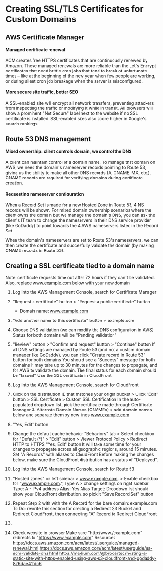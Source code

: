 # Creating SSL/TLS Certificates for Custom Domains

## AWS Certificate Manager
#### Managed certificate renewal
ACM creates free HTTPS certificates that are continuously renewed by Amazon. These managed renewals are more reliable than the Let's Encrypt certificates that need brittle cron jobs that tend to break at unfortunate times – like at the beginning of the new year when few people are working, or during silent cron job breakage when the server is misconfigured.

#### More secure site traffic, better SEO
A SSL-enabled site will encrypt all network transfers, preventing attackers from inspecting the traffic or modifying it while in transit. All browsers will show a prominent "Not Secure" label next to the website if no SSL certificate is installed. SSL-enabled sites also score higher in Google's search rankings.

## Route 53 DNS management
#### Mixed ownership: client controls domain, we control the DNS
A client can maintain control of a domain name. To manage that domain on AWS, we need the domain's nameserver records pointing to Route 53, giving us the ability to make all other DNS records (A, CNAME, MX, etc.). CNAME records are required for verifying domains during certificate creation.

#### Requesting nameserver configuration
When a Record Set is made for a new Hosted Zone in Route 53, 4 NS records will be shown. For mixed domain ownership scenarios where the client owns the domain but we manage the domain's DNS, you can ask the client's IT team to change the nameservers in their DNS service provider (like GoDaddy) to point towards the 4 AWS nameservers listed in the Record Set.

When the domain's nameservers are set to Route 53's nameservers, we can then create the certificate and succesfully validate the domain (by making CNAME records in Route 53).

## Creating a SSL certificate tied to a domain name
Note: certificate requests time out after 72 hours if they can't be validated. Also, replace [ www.example.com ](https://www.example.com/) below with your new domain.

1. Log into the AWS Management Console, search for Certificate Manager
2. "Request a certificate" button > "Request a public certificate" button
    * Domain name: [ www.example.com ](https://www.example.com/)
3. "Add another name to this certificate" button >
example.com
4. Choose DNS validation (we can modify the DNS configuration in AWS) Status for both domains will be "Pending validation"
5. "Review" button > "Confirm and request" button > "Continue" button
If all DNS settings are managed by Route 53 (and not a custom domain manager like GoDaddy), you can click "Create record in Route 53" button for both domains
You should see a "Success" message for both domains
It may take up to 30 minutes for the changes to propagate, and for AWS to validate the domain.
The final status for each domain should be "Issued"
Use the SSL certificate in CloudFront
1. Log into the AWS Management Console, search for CloudFront
2. Click on the distribution ID that matches your origin bucket > Click "Edit" button > SSL Certificate > Custom SSL Certification
In the auto-populated dropdown list, pick the certificate made through Certificate Manager 3. Alternate Domain Names (CNAMEs) > add domain names below and separate them by new lines
www.example.com
4. "Yes, Edit" button
5. Change the default cache behavior
"Behaviors" tab > Select checkbox for "Default (*)" > "Edit" button > Viewer Protocol Policy > Redirect HTTP to HTTPS "Yes, Edit" button
It will take some time for your changes to propagate across all geographic regions, around 15 minutes.
Set "A Records" with aliases to CloudFront
Before making the changes below, make sure the CloudFront distribution has a status of "Deployed".
1. Log into the AWS Management Console, search for Route 53
2. "Hosted zones" on left sidebar > www.example.com. > Enable checkbox for "www.example.com.", Type A > change settings on
right sidebar
Type: A - IPv4 address
Alias: Yes
Alias Target: Dropdown list should show your CloudFront distribution, so pick it "Save Record Set" button
3. Repeat Step 2 with with the A Record for the bare domain: example.com
To Do: rewrite this section for creating a Redirect S3 Bucket and Redirect CloudFront, then connecting "A" Record to Redirect CloudFront
4.

4. Check website in browser
Make sure "http:/www./example.com" redirects to "https://www.example.com"
Resources
https://docs.aws.amazon.com/acm/latest/userguide/managed-renewal.html https://docs.aws.amazon.com/acm/latest/userguide/gs-acm-validate-dns.html https://medium.com/@brodartec/hosting-a-static-site-with-https-enabled-using-aws-s3-cloudfront-and-godaddy-826dae41fdc6

